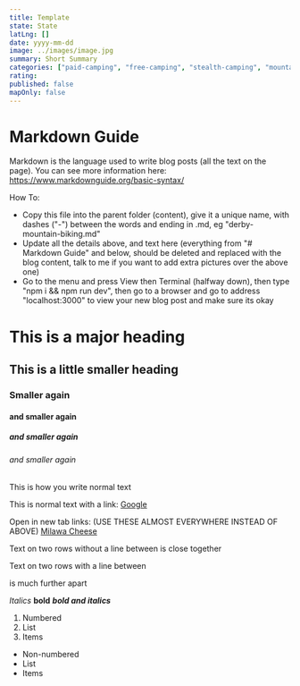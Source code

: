 ```yaml
---
title: Template
state: State
latLng: []
date: yyyy-mm-dd
image: ../images/image.jpg
summary: Short Summary
categories: ["paid-camping", "free-camping", "stealth-camping", "mountain-biking", "foodie", "trail-running", "other"]
rating: 
published: false
mapOnly: false
---
```


# Markdown Guide

Markdown is the language used to write blog posts (all the text on the page). You can see more information here: https://www.markdownguide.org/basic-syntax/

How To: 

- Copy this file into the parent folder (content), give it a unique name, with dashes ("-") between the words and ending in .md, eg "derby-mountain-biking.md"
- Update all the details above, and text here (everything from "# Markdown Guide" and below, should be deleted and replaced with the blog content, talk to me if you want to add extra pictures over the above one)
- Go to the menu and press View then Terminal (halfway down), then type "npm i && npm run dev", then go to a browser and go to address "localhost:3000" to view your new blog post and make sure its okay



# This is a major heading
## This is a little smaller heading
### Smaller again
#### and smaller again
##### and smaller again
###### and smaller again

This is how you write normal text

This is normal text with a link: [Google](https://www.google.com)

Open in new tab links: (USE THESE ALMOST EVERYWHERE INSTEAD OF ABOVE)
<a target="_blank" rel="noopener" href="https://www.milawacheese.com.au">Milawa Cheese</a> 

Text on two rows without a line between
is close together

Text on two rows with a line between

is much further apart

*Italics* **bold** ***bold and italics***

1. Numbered
2. List
3. Items

- Non-numbered
- List
- Items